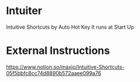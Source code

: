 # Intuiter
Intuitive Shortcuts by Auto Hot Key It runs at Start Up


# External Instructions
https://www.notion.so/maxjo/Intuitive-Shortcuts-05f5bbfc8cc74d8890b572aaee099a76